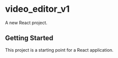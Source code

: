 # video_editor_v1

A new React project.

## Getting Started

This project is a starting point for a React application.

